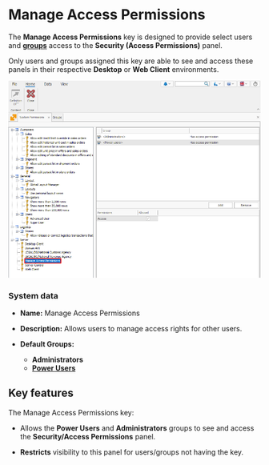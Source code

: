 # **Manage Access Permissions**

The **Manage Access Permissions** key is designed to provide select users and **[groups](./security/groups/index.md)** access to the **Security (Access Permissions)** panel. 

Only users and groups assigned this key are able to see and access these panels in their respective **Desktop** or **Web Client** environments.

![pictures](pictures/Manage_access_permissions_17_12.png)

### System data

- **Name:** Manage Access Permissions
- **Description:** Allows users to manage access rights for other users.
- **Default Groups:**
  
  - **Administrators**
  - **[Power Users](./security/groups/power-users.md)**

## Key features

The Manage Access Permissions key:

- Allows the **Power Users** and **Administrators** groups to see and access the **Security/Access Permissions** panel.
  
- **Restricts** visibility to this panel for users/groups not having the key.
